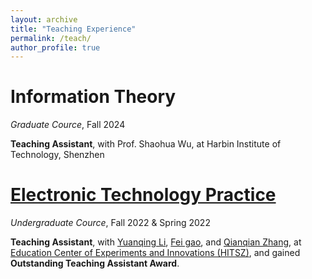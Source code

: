 ```yaml
---
layout: archive
title: "Teaching Experience"
permalink: /teach/
author_profile: true
---
```


 Information Theory
 ====
 *Graduate Cource*, Fall 2024
 
 **Teaching Assistant**, with Prof. Shaohua Wu, at Harbin Institute of Technology, Shenzhen

 [Electronic Technology Practice](http://ecei.hitsz.edu.cn/info/1068/1183.htm)
 ====
 *Undergraduate Cource*, Fall 2022 & Spring 2022
 
 **Teaching Assistant**, with [Yuanqing Li](http://ecei.hitsz.edu.cn/info/1048/1077.htm), [Fei gao](http://ecei.hitsz.edu.cn/info/1048/1733.htm), and [Qianqian Zhang](http://ecei.hitsz.edu.cn/info/1048/1612.htm), at [Education Center of Experiments and Innovations (HITSZ)](http://ecei.hitsz.edu.cn/index.htm), and gained **Outstanding Teaching Assistant Award**.
